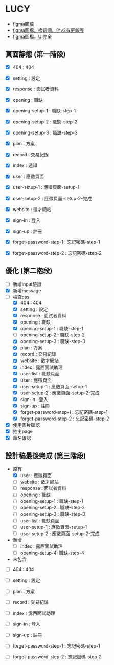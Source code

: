 # LUCY

- [figma圖檔](https://www.figma.com/file/b8CCyHfg62qv3DG26N54T5/LUCY_User%E7%AB%AF-(Copy)?node-id=0%3A1)
- [figma圖檔，換這個，他v2有更新喔](https://www.figma.com/file/nugR8aa39mkP40s8R3231i/LUCY_User%E7%AB%AF-(Copy)?node-id=0%3A1)
- [figma圖檔，UI完全](https://www.figma.com/file/TgPn9HYgblBHAVuDkikMIt/LUCY_User%E7%AB%AF-(Copy))



## 頁面靜態 (第一階段)
- [x] 404 : 404
- [x] setting : 設定
- [x] response : 面試者資料
- [x] opening : 職缺
- [x] opening-setup-1 : 職缺-step-1
- [x] opening-setup-2 : 職缺-step-2
- [x] opening-setup-3 : 職缺-step-3
- [x] plan : 方案
- [x] record : 交易紀錄
- [x] index : 通知
- [x] user : 應徵頁面
- [x] user-setup-1 : 應徵頁面-setup-1
- [x] user-setup-2 : 應徵頁面-setup-2-完成
- [x] website : 徵才網站
- [x] sign-in : 登入
- [x] sign-up : 註冊
- [x] forget-password-step-1 : 忘記密碼-step-1
- [x] forget-password-step-2 : 忘記密碼-step-2


## 優化 (第二階段)
- [ ] 新增input驗證
- [x] 新增message
- [ ] 檢查css
  - [x] 404 : 404
  - [x] setting : 設定
  - [x] response : 面試者資料
  - [x] opening : 職缺
  - [x] opening-setup-1 : 職缺-step-1
  - [ ] opening-setup-2 : 職缺-step-2
  - [x] opening-setup-3 : 職缺-step-3
  - [x] plan : 方案
  - [x] record : 交易紀錄
  - [x] website : 徵才網站
  - [x] index : 露西面試助理
  - [x] user-list : 職缺頁面
  - [x] user : 應徵頁面
  - [x] user-setup-1 : 應徵頁面-setup-1
  - [x] user-setup-2 : 應徵頁面-setup-2-完成
  - [x] sign-in : 登入
  - [x] sign-up : 註冊
  - [x] forget-password-step-1 : 忘記密碼-step-1
  - [x] forget-password-step-2 : 忘記密碼-step-2
- [x] 使用圖片確認
- [x] 抽出page
- [x] 命名確認
## 設計稿最後完成 (第三階段)
- 原有
  - [x] user : 應徵頁面
  - [ ] website : 徵才網站
  - [ ] response : 面試者資料
  - [ ] opening : 職缺
  - [ ] opening-setup-1 : 職缺-step-1
  - [ ] opening-setup-2 : 職缺-step-2
  - [ ] opening-setup-3 : 職缺-step-3
  - [ ] user-list : 職缺頁面
  - [ ] user-setup-1 : 應徵頁面-setup-1
  - [ ] user-setup-2 : 應徵頁面-setup-2-完成
- 新增
  - [ ] index : 露西面試助理
  - [ ] opening-setup-4: 職缺-step-4
- 未包含

- [ ] 404 : 404
- [ ] setting : 設定
- [ ] plan : 方案
- [ ] record : 交易紀錄
- [ ] index : 露西面試助理

- [ ] sign-in : 登入
- [ ] sign-up : 註冊
- [ ] forget-password-step-1 : 忘記密碼-step-1
- [ ] forget-password-step-2 : 忘記密碼-step-2